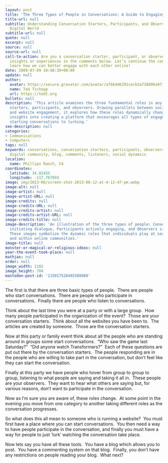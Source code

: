 ```yaml
---
layout: post
title: 'The Three Types of People in Conversations: A Guide to Engaging Your Audience'
title-url: null
subtitle: Understanding Conversation Starters, Participants, and Observers in the
  Digital World
subtitle-url: null
quote: null
excerpt: null
source: null
source-url: null
call-to-action: Are you a conversation starter, participant, or observer? Share your
  insights or experiences in the comments below. Let’s continue the conversation and
  learn how we can better engage with each other online!
date: 2009-07-09 10:48:39+00:00
update: null
author:
  avatar: https://secure.gravatar.com/avatar/a76b4d6291cecb3a738896a971bfb903?s=512&d=mp&r=g
  name: Ted Tschopp
  url: https://tedt.org
bullets: null
description: 'This article examines the three fundamental roles in any conversation:
  starters, participants, and observers. Drawing parallels between social gatherings
  and website engagement, it explores how these roles dynamically change and offers
  insights into creating a platform that encourages all types of engagement, from
  starting conversations to lurking.'
seo-description: null
categories:
- Communications
- Computers
tags: null
keywords: conversations, conversation starters, participants, observers, website engagement,
  digital community, blog, comments, listeners, social dynamics
location:
  name: Phillips Ranch, CA
coordinates:
  latitude: 34.02455
  longitude: -117.767693
image: img/2013-06/screen-shot-2013-06-12-at-4-12-47-pm.webp
image-alt: null
image-artist: null
image-artist-URL: null
image-credits: null
image-credits-URL: null
image-credits-artist: null
image-credits-artist-URL: null
image-credits-title: null
image-description: 'An illustration of the three types of people: Conversation Starters
  initiating dialogue, Participants actively engaging, and Observers silently listening.
  These images symbolize the dynamic roles that individuals play at social events
  and within online communities.'
image-title: null
monster-or-magical-or-religious-ideas: null
year-the-event-took-place: null
mathjax: null
order: null
image_width: 1182
image_height: 704
mastodon-post-id: '115017528492588860'
---
```

The first is that there are three basic types of people.  There are people who start conversations.  There are people who participate in conversations.  Finally there are people who listen to conversations.

Think about the last time you were at a party or with a large group.  How many people participated in the organization of the event?  Those are your conversation starters.  Think about all the websites you have been to.  The articles are created by someone.  Those are the conversation starters.

Now at this party or family event think about all the people who are standing around in groups some start conversations.  “Who saw the game last Saturday?”  “Did anyone watch Transformers?”  Each of these questions are put out there by the conversation starters.  The people responding are in the people who are willing to take part in the conversation, but don’t feel like they can start the conversation.

Finally at this party we have people who hover from group to group to group, listening to what people are saying and taking it all in.  These people are your observers.  They want to hear what others are saying but, for various reasons, don’t want to participate in the conversation.

Now as I’m sure you are aware of, these roles change.  At some point in the evening you move from one category to another taking different roles as the conversation progresses.

So what does this all mean to someone who is running a website?  You must first have a place where you can start conversations.  You then need a way to have people participate in the conversation, and finally you must have a way for people to just ‘lurk’ watching the conversation take place.

Now lets say you have all these tools.  You have a blog which allows you to post.  You have a commenting system on that blog.  Finally, you don’t have any restrictions on people reading your blog.  What next?
